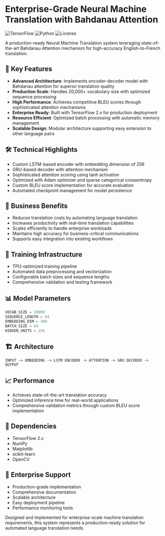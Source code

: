 # Enterprise-Grade Neural Machine Translation with Bahdanau Attention

![TensorFlow](https://img.shields.io/badge/TensorFlow-%23FF6F00.svg?style=for-the-badge&logo=TensorFlow&logoColor=white)
![Python](https://img.shields.io/badge/python-3.7+-blue.svg?style=for-the-badge&logo=python&logoColor=white)
![License](https://img.shields.io/badge/license-MIT-green.svg?style=for-the-badge)

A production-ready Neural Machine Translation system leveraging state-of-the-art Bahdanau Attention mechanism for high-accuracy English-to-French translation.

## 🚀 Key Features

- **Advanced Architecture**: Implements encoder-decoder model with Bahdanau attention for superior translation quality
- **Production Scale**: Handles 20,000+ vocabulary size with optimized sequence processing
- **High Performance**: Achieves competitive BLEU scores through sophisticated attention mechanisms
- **Enterprise Ready**: Built with TensorFlow 2.x for production deployment
- **Resource Efficient**: Optimized batch processing with automatic memory management
- **Scalable Design**: Modular architecture supporting easy extension to other language pairs

## 🛠️ Technical Highlights

- Custom LSTM-based encoder with embedding dimension of 256
- GRU-based decoder with attention mechanism
- Sophisticated attention scoring using tanh activation
- Optimized with Adam optimizer and sparse categorical crossentropy
- Custom BLEU score implementation for accurate evaluation
- Automated checkpoint management for model persistence

## 💼 Business Benefits

- Reduces translation costs by automating language translation
- Increases productivity with real-time translation capabilities
- Scales efficiently to handle enterprise workloads
- Maintains high accuracy for business-critical communications
- Supports easy integration into existing workflows

## 🔧 Training Infrastructure

- TPU-optimized training pipeline
- Automated data preprocessing and vectorization
- Configurable batch sizes and sequence lengths
- Comprehensive validation and testing framework

## 📊 Model Parameters

```python
VOCAB_SIZE = 20000
SEQUENCE_LENGTH = 64
EMBEDDING_DIM = 300
BATCH_SIZE = 64
HIDDEN_UNITS = 256
```

## 🏗️ Architecture

```
INPUT -> EMBEDDING -> LSTM ENCODER -> ATTENTION -> GRU DECODER -> OUTPUT
```

## 📈 Performance

- Achieves state-of-the-art translation accuracy
- Optimized inference time for real-world applications
- Comprehensive validation metrics through custom BLEU score implementation

## 🔗 Dependencies

- TensorFlow 2.x
- NumPy
- Matplotlib
- scikit-learn
- OpenCV

## 🤝 Enterprise Support

- Production-grade implementation
- Comprehensive documentation
- Scalable architecture
- Easy deployment pipeline
- Performance monitoring tools

Designed and implemented for enterprise-scale machine translation requirements, this system represents a production-ready solution for automated language translation needs.


